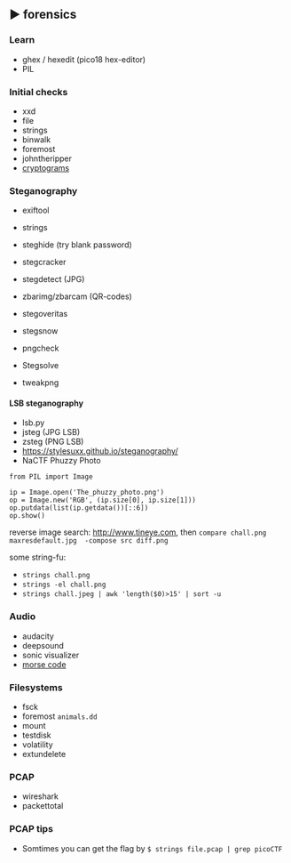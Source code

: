 ## ► forensics

### Learn
- ghex / hexedit (pico18 hex-editor)
- PIL

### Initial checks
- xxd
- file
- strings
- binwalk
- foremost
- johntheripper
- [cryptograms](https://quipqiup.com/)

### Steganography
- exiftool
- strings
- steghide (try blank password)
- stegcracker
- stegdetect (JPG)
- zbarimg/zbarcam (QR-codes)
- stegoveritas
- stegsnow

- pngcheck
- Stegsolve
- tweakpng

#### LSB steganography
- lsb.py
- jsteg (JPG LSB)
- zsteg (PNG LSB)
- <https://stylesuxx.github.io/steganography/>
- NaCTF Phuzzy Photo
```
from PIL import Image

ip = Image.open('The_phuzzy_photo.png')
op = Image.new('RGB', (ip.size[0], ip.size[1]))
op.putdata(list(ip.getdata())[::6])
op.show()
```

reverse image search: http://www.tineye.com, then ```compare chall.png maxresdefault.jpg  -compose src diff.png```

some string-fu:
- ```strings chall.png```
- ```strings -el chall.png```
- ```strings chall.jpeg | awk 'length($0)>15' | sort -u```


### Audio
- audacity
- deepsound
- sonic visualizer
- [morse code](https://morsecode.scphillips.com/translator.html)

### Filesystems
- fsck
- foremost ``` animals.dd ``` 
- mount
- testdisk
- volatility
- extundelete

### PCAP
- wireshark
- packettotal

### PCAP tips
- Somtimes you can get the flag by ``` $ strings file.pcap | grep picoCTF ```
